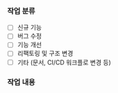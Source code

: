 ### 작업 분류
- [ ] 신규 기능
- [ ] 버그 수정
- [ ] 기능 개선
- [ ] 리팩토링 및 구조 변경
- [ ] 기타 (문서, CI/CD 워크플로 변경 등)

### 작업 내용
